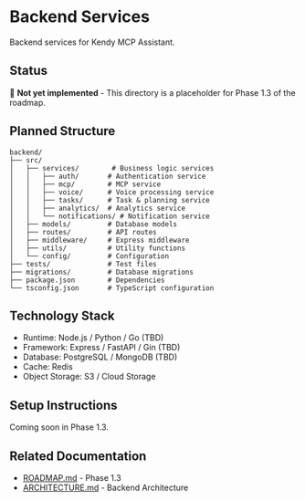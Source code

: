 # Backend Services

Backend services for Kendy MCP Assistant.

## Status

🚧 **Not yet implemented** - This directory is a placeholder for Phase 1.3 of the roadmap.

## Planned Structure

```
backend/
├── src/
│   ├── services/        # Business logic services
│   │   ├── auth/       # Authentication service
│   │   ├── mcp/        # MCP service
│   │   ├── voice/      # Voice processing service
│   │   ├── tasks/      # Task & planning service
│   │   ├── analytics/  # Analytics service
│   │   └── notifications/ # Notification service
│   ├── models/         # Database models
│   ├── routes/         # API routes
│   ├── middleware/     # Express middleware
│   ├── utils/          # Utility functions
│   └── config/         # Configuration
├── tests/              # Test files
├── migrations/         # Database migrations
├── package.json        # Dependencies
└── tsconfig.json       # TypeScript configuration
```

## Technology Stack

- Runtime: Node.js / Python / Go (TBD)
- Framework: Express / FastAPI / Gin (TBD)
- Database: PostgreSQL / MongoDB (TBD)
- Cache: Redis
- Object Storage: S3 / Cloud Storage

## Setup Instructions

Coming soon in Phase 1.3.

## Related Documentation

- [ROADMAP.md](../ROADMAP.md) - Phase 1.3
- [ARCHITECTURE.md](../docs/ARCHITECTURE.md) - Backend Architecture
